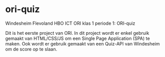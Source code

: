 # ori-quiz
Windesheim Flevoland HBO ICT ORI klas 1 periode 1: ORI-quiz

Dit is het eerste project van ORI. 
In dit project wordt er enkel gebruik gemaakt van HTML/CSS/JS om een Single Page Application (SPA) te maken.
Ook wordt er gebruik gemaakt van een Quiz-API van Windesheim om de score op te slaan.
